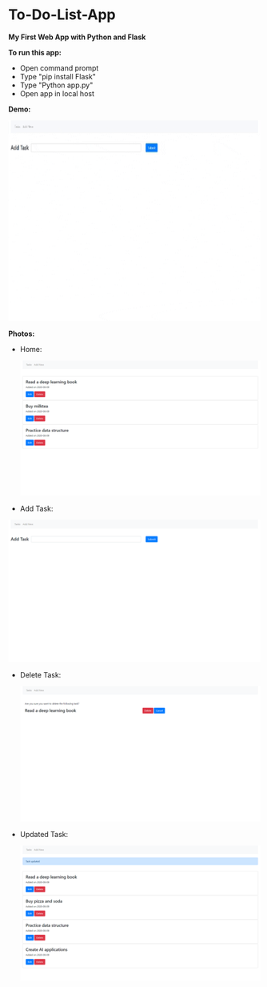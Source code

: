 # To-Do-List-App
**My First Web App with Python and Flask**

**To run this app:**
 - Open command prompt
 - Type "pip install Flask"
 - Type "Python app.py"
 - Open app in local host

**Demo:**

<img src="https://github.com/ijoseff/To-Do-List-App/blob/master/ReadMe%20Photos/demo.gif?raw=true" alt="App Demo" width = "800" height = "400">

**Photos:**

 - Home:
 
   <img src="https://github.com/ijoseff/To-Do-List-App/blob/master/ReadMe%20Photos/home.png?raw=true" alt="App Demo">

 - Add Task:
 
  <img src="https://github.com/ijoseff/To-Do-List-App/blob/master/ReadMe%20Photos/add.png?raw=true" alt="App Demo">

 - Delete Task:
 
   <img src="https://github.com/ijoseff/To-Do-List-App/blob/master/ReadMe%20Photos/delete.png?raw=true" alt="App Demo">

 - Updated Task:
 
   <img src="https://github.com/ijoseff/To-Do-List-App/blob/master/ReadMe%20Photos/final.png?raw=true" alt="App Demo">
